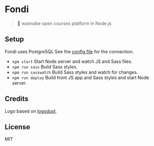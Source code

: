 # Fondi

> :lollipop: wannabe open courses platform in Node.js

## Setup

Fondi uses PostgreSQL See the [config file](config/config.json) for the connection.

* `npm start` Start Node server and watch JS and Sass files.
* `npm run sass` Build Sass styles.
* `npm run sasswatch` Build Sass styles and watch for changes.
* `npm run deploy` Build front JS app and Sass styles and start Node server.

## Credits

Logo based on [logodust](http://www.logodust.com/).

## License

MIT
